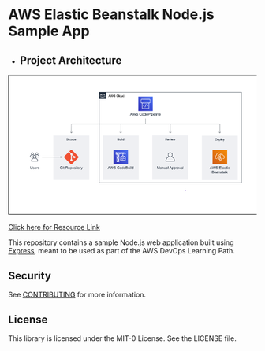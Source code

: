 # AWS Elastic Beanstalk Node.js Sample App

- ##  Project Architecture

![](project-architecture.png)

[Click here for Resource Link](https://aws.amazon.com/getting-started/hands-on/create-continuous-delivery-pipeline/?ref=gsrchandson)

This repository contains a sample Node.js web application built using [Express](https://expressjs.com/), meant to be used as part of the AWS DevOps Learning Path.

## Security

See [CONTRIBUTING](CONTRIBUTING.md#security-issue-notifications) for more information.

## License

This library is licensed under the MIT-0 License. See the LICENSE file.

